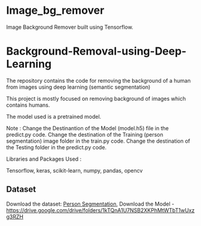 # Image_bg_remover
Image Background Remover built using Tensorflow.

# Background-Removal-using-Deep-Learning

The repository contains the code for removing the background of a human from images using deep learning (semantic segmentation)

This project is mostly focused on removing background of images which contains humans.

The model used is a pretrained model.


Note : 
Change the Destinantion of the Model (model.h5) file in the predict.py code. 
Change the destination of the Training (person segmentation) image folder in the train.py code.
Change the destination of the Testing folder in the predict.py code.

Libraries and Packages Used : 

Tensorflow,
keras,
scikit-learn,
numpy,
pandas,
opencv


## Dataset
Download the dataset: [Person Segmentation](https://www.kaggle.com/datasets/nikhilroxtomar/person-segmentation/download?datasetVersionNumber=1), 
Download the Model - https://drive.google.com/drive/folders/1kTQnA1U7NSB2XKPhMtWTbT1wUxzg3RZH

